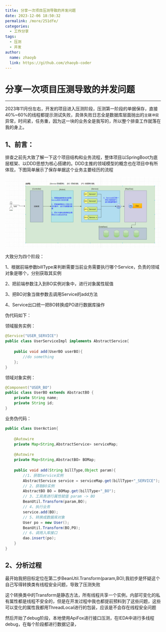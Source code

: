 ```yaml
---
title: 分享一次项目压测导致的并发问题
date: 2023-12-06 18:50:32
permalink: /more/251dfe/
categories:
  - 工作分享
tags:
  - 压测
  - 并发
author: 
  name: zhaoyb
  link: https://github.com/zhaoyb-coder
---
```


# 分享一次项目压测导致的并发问题

------

2023年11月份左右，开发的项目进入压测阶段，压测第一阶段的单据保存，直接40%~60%的线程都提示测试失败，具体失败日志全是数据库层面抛出的`主键冲突`异常，时间紧，任务重，因为这一块的业务全是我写的，所以整个排查工作就落在我的身上。



## 1、前言：

排查之前先大致了解一下这个项目结构和业务流程，整体项目以SpringBoot为底层框架、以DDD思想为核心搭建的。DDD主推的领域模型的概念也在项目中有所体现，下图简单展示了保存单据这个业务主要经历的流程

![image-20231206192404165](https://raw.githubusercontent.com/zhaoyb-coder/pic-repo/main/image-20231206192404165.png)

大致分为四个阶段：

1、根据前端参数billType来判断需要当前业务需要执行哪个Service，负责的领域对象是哪个，分别获取其实例

2、把前端参数注入到BO实例对象中，进行对象属性赋值

3、把BO对象当做参数去调用Service的add方法

4、Service出口统一把BO转换成PO进行数据库操作

伪代码如下：

领域服务实例：

```java
@Service("USER_SERVICE")
public class UserServiceImpl implements AbstractService{
    
    public void add(UserBO userBO){
        //do something
    };
}
```

领域对象实例：

```java
@Component("USER_BO")
public class UserBO extends AbstractBO {
    private String name;
    private String id;
}
```

业务伪代码：

```java
public class UserAction{
    
    @Autowire
    private Map<String,AbstractService> serviceMap;
    
    @Autowire
    private Map<String,AbstractBO> BOMap;
    
    public void add(String billType,Object param){
        //1、获取Service实例
        AbstractService service = serviceMap.get(billType+"_SERVICE");
        // 2、获取BO实例
        AbstractBO BO = BOMap.get(billType+"_BO");
        // 3、工具类进行属性赋值 param -> BO
        BeanUtil.Transform(param,BO);
        // 4、执行业务
        service.add(BO);
        // 5、转换成数据库对象
        User po = new User();
        BeanUtil.Transform(BO,PO);
        // 6、调用入库接口
        dao.insert(po);
    }
}
```

## 2、分析过程

最开始我把目标定位在第二步BeanUtil.Transform(param,BO);我初步是怀疑这个自己写得转换类有线程安全问题，导致了压测失败

这个转换类中的Transform是静态方法，所有线程共享一个实例，内部可变化的私有属性都是线程不安全的，但是在开发过程中我也都提前预料到了这些问题，这些可以变化的属性我都用ThreadLocal进行的包装，应该是不会存在线程安全问题

然后开始了debug阶段，本地使用ApiFox进行接口压测，在IEDA中进行多线程debug，在每个阶段都进行数据记录，